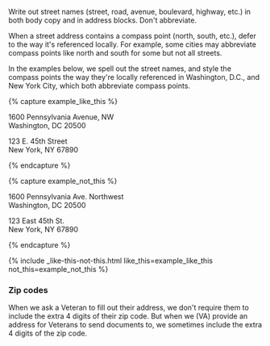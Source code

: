 Write out street names (street, road, avenue, boulevard, highway, etc.) in both body copy and in address blocks. Don't abbreviate.

When a street address contains a compass point (north, south, etc.), defer to the way it's referenced locally. For example, some cities may abbreviate compass points like north and south for some but not all streets.
<p>
  In the examples below, we spell out the street names, and style the compass points the way they're locally referenced in Washington, D.C., and New York City, which both abbreviate compass points.
</p>

{% capture example_like_this %}
<p class="va-address-block">
1600 Pennsylvania Avenue, NW <br/>
Washington, DC 20500 <br/>
</p>

<p class="va-address-block">
123 E. 45th Street <br/>
New York, NY 67890 <br/>
</p>
{% endcapture %}

{% capture example_not_this %}
<p class="va-address-block">
1600 Pennsylvania Ave. Northwest<br/>
Washington, DC 20500<br/>
</p>

<p class="va-address-block">
123 East 45th St. <br/>
New York, NY 67890 <br/>
</p>
{% endcapture %}

{% include _like-this-not-this.html like_this=example_like_this not_this=example_not_this %}

### Zip codes

When we ask a Veteran to fill out their address, we don't require them to include the extra 4 digits of their zip code. But when we (VA) provide an address for Veterans to send documents to, we sometimes include the extra 4 digits of the zip code.